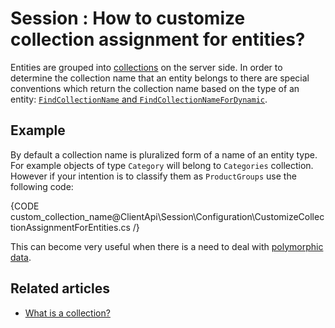 # Session : How to customize collection assignment for entities?

Entities are grouped into [collections](../../faq/what-is-a-collection) on the server side. In order to determine the collection name that an entity belongs to
there are special conventions which return the collection name based on the type of an entity: [`FindCollectionName` and `FindCollectionNameForDynamic`](../../configuration/conventions/identifier-generation/global#FindCollectionName-and-FindCollectionNameForDynamic).

## Example

By default a collection name is pluralized form of a name of an entity type. For example objects of type `Category` will belong to `Categories` collection. However if your intention
is to classify them as `ProductGroups` use the following code:

{CODE custom_collection_name@ClientApi\Session\Configuration\CustomizeCollectionAssignmentForEntities.cs /}

This can become very useful when there is a need to deal with [polymorphic data](../../../indexes/indexing-polymorphic-data).

## Related articles

- [What is a collection?](../../faq/what-is-a-collection)  
